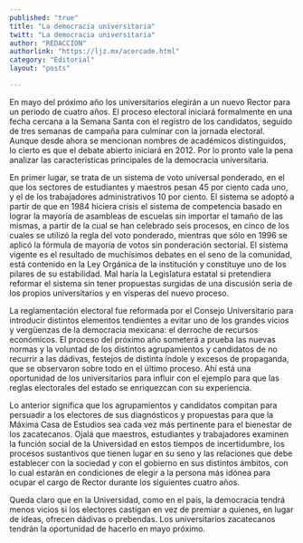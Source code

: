 ```yaml
---
published: "true"
title: "La democracia universitaria"
twitt: "La democracia universitaria"
author: "REDACCION"
authorlink: "https://ljz.mx/acercade.html"
category: "Editorial"
layout: "posts"

---
```



  En mayo del próximo año los universitarios elegirán a un nuevo Rector para un periodo de cuatro años. El proceso electoral iniciará formalmente en una fecha cercana a la Semana Santa con el registro de los candidatos, seguido de tres semanas de campaña para culminar con la jornada electoral. Aunque desde ahora se mencionan nombres de académicos distinguidos, lo cierto es que el debate abierto iniciará en 2012. Por lo pronto vale la pena analizar las características principales de la democracia universitaria.



  En primer lugar, se trata de un sistema de voto universal ponderado, en el que los sectores de estudiantes y maestros pesan 45 por ciento cada uno, y el de los trabajadores administrativos 10 por ciento. El sistema se adoptó a partir de que en 1984 hiciera crisis el sistema de competencia basado en lograr la mayoría de asambleas de escuelas sin importar el tamaño de las mismas, a partir de la cual se han celebrado seis procesos, en cinco de los cuales se utilizó la regla del voto ponderado, mientras que sólo en 1996 se aplicó la fórmula de mayoría de votos sin ponderación sectorial. El sistema vigente es el resultado de muchísimos debates en el seno de la comunidad, está contenido en la Ley Orgánica de la institución y constituye uno de los pilares de su estabilidad. Mal haría la Legislatura estatal si pretendiera reformar el sistema sin tener propuestas surgidas de una discusión seria de los propios universitarios y en vísperas del nuevo proceso.



  La reglamentación electoral fue reformada por el Consejo Universitario para introducir distintos elementos tendientes a evitar uno de los grandes vicios y vergüenzas de la democracia mexicana: el derroche de recursos económicos. El proceso del próximo año someterá a prueba las nuevas normas y la voluntad de los distintos agrupamientos y candidatos de no recurrir a las dádivas, festejos de distinta índole y excesos de propaganda, que se observaron sobre todo en el último proceso. Ahí está una oportunidad de los universitarios para influir con el ejemplo para que las reglas electorales del estado se enriquezcan con su experiencia.



  Lo anterior significa que los agrupamientos y candidatos compitan para persuadir a los electores de sus diagnósticos y propuestas para que la Máxima Casa de Estudios sea cada vez más pertinente para el bienestar de los zacatecanos. Ojalá que maestros, estudiantes y trabajadores examinen la función social de la Universidad en estos tiempos de incertidumbre, los procesos sustantivos que tienen lugar en su seno y las relaciones que debe establecer con la sociedad y con el gobierno en sus distintos ámbitos, con lo cual estarán en condiciones de elegir a la persona más idónea para ocupar el cargo de Rector durante los siguientes cuatro años.



  Queda claro que en la Universidad, como en el país, la democracia tendrá menos vicios si los electores castigan en vez de premiar a quienes, en lugar de ideas, ofrecen dádivas o prebendas. Los universitarios zacatecanos tendrán la oportunidad de hacerlo en mayo próximo.

